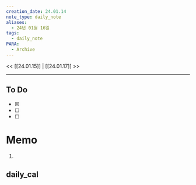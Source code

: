```yaml
---
creation_date: 24.01.14
note_type: daily_note
aliases:
  - 24년 01월 16일
tags:
  - daily_note
PARA:
  - Archive
---
```

<< [[24.01.15]] | [[24.01.17]] >>

---
## To Do
- [x]  
- [ ]  
- [ ]  


# Memo
1.  

## daily_cal